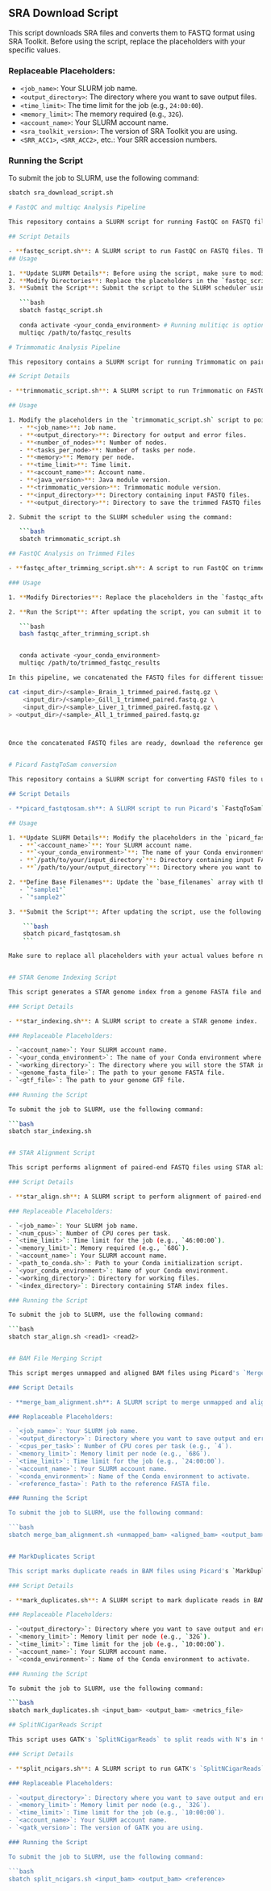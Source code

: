 ## SRA Download Script

This script downloads SRA files and converts them to FASTQ format using SRA Toolkit. Before using the script, replace the placeholders with your specific values.

### Replaceable Placeholders:

- `<job_name>`: Your SLURM job name.
- `<output_directory>`: The directory where you want to save output files.
- `<time_limit>`: The time limit for the job (e.g., `24:00:00`).
- `<memory_limit>`: The memory required (e.g., `32G`).
- `<account_name>`: Your SLURM account name.
- `<sra_toolkit_version>`: The version of SRA Toolkit you are using.
- `<SRR_ACC1>`, `<SRR_ACC2>`, etc.: Your SRR accession numbers.

### Running the Script

To submit the job to SLURM, use the following command:

```bash
sbatch sra_download_script.sh

# FastQC and multiqc Analysis Pipeline

This repository contains a SLURM script for running FastQC on FASTQ files.

## Script Details

- **fastqc_script.sh**: A SLURM script to run FastQC on FASTQ files. The script performs quality checks on files with suffixes `_1.f$
## Usage

1. **Update SLURM Details**: Before using the script, make sure to modify the placeholders in the `fastqc_script.sh` script to inclu$
2. **Modify Directories**: Replace the placeholders in the `fastqc_script.sh` script with the appropriate directory paths for your F$
3. **Submit the Script**: Submit the script to the SLURM scheduler using the command:

   ```bash
   sbatch fastqc_script.sh
   
   conda activate <your_conda_environment> # Running mulitiqc is optional
   multiqc /path/to/fastqc_results

# Trimmomatic Analysis Pipeline

This repository contains a SLURM script for running Trimmomatic on paired-end FASTQ files. 

## Script Details

- **trimmomatic_script.sh**: A SLURM script to run Trimmomatic on FASTQ files. The script performs trimming on files with suffixes `_1.fastq.gz` and `_2.fastq.gz`.

## Usage

1. Modify the placeholders in the `trimmomatic_script.sh` script to point to the appropriate directories and adjust SLURM parameters:
   - **<job_name>**: Job name.
   - **<output_directory>**: Directory for output and error files.
   - **<number_of_nodes>**: Number of nodes.
   - **<tasks_per_node>**: Number of tasks per node.
   - **<memory>**: Memory per node.
   - **<time_limit>**: Time limit.
   - **<account_name>**: Account name.
   - **<java_version>**: Java module version.
   - **<trimmomatic_version>**: Trimmomatic module version.
   - **<input_directory>**: Directory containing input FASTQ files.
   - **<output_directory>**: Directory to save the trimmed FASTQ files.

2. Submit the script to the SLURM scheduler using the command:

   ```bash
   sbatch trimmomatic_script.sh

## FastQC Analysis on Trimmed Files

- **fastqc_after_trimming_script.sh**: A script to run FastQC on trimmed FASTQ files. The script performs quality checks on files with suffixes `_1_trimmed_paired.fastq.gz` and `_2_trimmed_paired.fastq.gz`.

### Usage

1. **Modify Directories**: Replace the placeholders in the `fastqc_after_trimming_script.sh` script with the appropriate directory paths for your trimmed FASTQ files and desired output location.

2. **Run the Script**: After updating the script, you can submit it to your job scheduler or run it locally, depending on your setup.

   ```bash
   bash fastqc_after_trimming_script.sh


   conda activate <your_conda_environment>
   multiqc /path/to/trimmed_fastqc_results

In this pipeline, we concatenated the FASTQ files for different tissues of the same individual using the cat command. For example, forward and reverse reads for each sample across tissues (Brain, Gill, Liver, etc.) were merged into a single file for each individual.

cat <input_dir>/<sample>_Brain_1_trimmed_paired.fastq.gz \
    <input_dir>/<sample>_Gill_1_trimmed_paired.fastq.gz \
    <input_dir>/<sample>_Liver_1_trimmed_paired.fastq.gz \
> <output_dir>/<sample>_All_1_trimmed_paired.fastq.gz



Once the concatenated FASTQ files are ready, download the reference genome and its corresponding GTF file from the NCBI repository. These files are necessary for downstream analyses such as alignment or quantification.


# Picard FastqToSam conversion 

This repository contains a SLURM script for converting FASTQ files to unmapped BAM files using Picard's `FastqToSam` tool.

## Script Details

- **picard_fastqtosam.sh**: A SLURM script to run Picard's `FastqToSam` command on paired-end FASTQ files. This script converts FASTQ files into unmapped BAM files, which are useful for further processing and alignment.

## Usage

1. **Update SLURM Details**: Modify the placeholders in the `picard_fastqtosam.sh` script to fit your specific requirements:
   - **`<account_name>`**: Your SLURM account name.
   - **`<your_conda_environment>`**: The name of your Conda environment where Picard is installed.
   - **`/path/to/your/input_directory`**: Directory containing input FASTQ files.
   - **`/path/to/your/output_directory`**: Directory where you want to save the unmapped BAM files.

2. **Define Base Filenames**: Update the `base_filenames` array with the base names of your samples (excluding `_1` and `_2` suffixes). For example:
   - `"sample1"`
   - `"sample2"`

3. **Submit the Script**: After updating the script, use the following command to submit it to the SLURM scheduler:

    ```bash
    sbatch picard_fastqtosam.sh
    ```

Make sure to replace all placeholders with your actual values before running the script.


## STAR Genome Indexing Script

This script generates a STAR genome index from a genome FASTA file and an annotation GTF file.

### Script Details

- **star_indexing.sh**: A SLURM script to create a STAR genome index.

### Replaceable Placeholders:

- `<account_name>`: Your SLURM account name.
- `<your_conda_environment>`: The name of your Conda environment where STAR is installed.
- `<working_directory>`: The directory where you will store the STAR index and where your genome files are located.
- `<genome_fasta_file>`: The path to your genome FASTA file.
- `<gtf_file>`: The path to your genome GTF file.

### Running the Script

To submit the job to SLURM, use the following command:

```bash
sbatch star_indexing.sh


## STAR Alignment Script

This script performs alignment of paired-end FASTQ files using STAR aligner. Before using the script, replace the placeholders with your specific values.

### Script Details

- **star_align.sh**: A SLURM script to perform alignment of paired-end FASTQ files using STAR.

### Replaceable Placeholders:

- `<job_name>`: Your SLURM job name.
- `<num_cpus>`: Number of CPU cores per task.
- `<time_limit>`: Time limit for the job (e.g., `46:00:00`).
- `<memory_limit>`: Memory required (e.g., `68G`).
- `<account_name>`: Your SLURM account name.
- `<path_to_conda.sh>`: Path to your Conda initialization script.
- `<your_conda_environment>`: Name of your Conda environment.
- `<working_directory>`: Directory for working files.
- `<index_directory>`: Directory containing STAR index files.

### Running the Script

To submit the job to SLURM, use the following command:

```bash
sbatch star_align.sh <read1> <read2>


## BAM File Merging Script

This script merges unmapped and aligned BAM files using Picard's `MergeBamAlignment` tool.

### Script Details

- **merge_bam_alignment.sh**: A SLURM script to merge unmapped and aligned BAM files into a single BAM file.

### Replaceable Placeholders:

- `<job_name>`: Your SLURM job name.
- `<output_directory>`: Directory where you want to save output and error files.
- `<cpus_per_task>`: Number of CPU cores per task (e.g., `4`).
- `<memory_limit>`: Memory limit per node (e.g., `68G`).
- `<time_limit>`: Time limit for the job (e.g., `24:00:00`).
- `<account_name>`: Your SLURM account name.
- `<conda_environment>`: Name of the Conda environment to activate.
- `<reference_fasta>`: Path to the reference FASTA file.

### Running the Script

To submit the job to SLURM, use the following command:

```bash
sbatch merge_bam_alignment.sh <unmapped_bam> <aligned_bam> <output_bam>


## MarkDuplicates Script

This script marks duplicate reads in BAM files using Picard's `MarkDuplicates` tool.

### Script Details

- **mark_duplicates.sh**: A SLURM script to mark duplicate reads in BAM files.

### Replaceable Placeholders:

- `<output_directory>`: Directory where you want to save output and error files.
- `<memory_limit>`: Memory limit per node (e.g., `32G`).
- `<time_limit>`: Time limit for the job (e.g., `10:00:00`).
- `<account_name>`: Your SLURM account name.
- `<conda_environment>`: Name of the Conda environment to activate.

### Running the Script

To submit the job to SLURM, use the following command:

```bash
sbatch mark_duplicates.sh <input_bam> <output_bam> <metrics_file>

## SplitNCigarReads Script

This script uses GATK's `SplitNCigarReads` to split reads with N's in their CIGAR string.

### Script Details

- **split_ncigars.sh**: A SLURM script to run GATK's `SplitNCigarReads` on BAM files.

### Replaceable Placeholders:

- `<output_directory>`: Directory where you want to save output and error files.
- `<memory_limit>`: Memory limit per node (e.g., `32G`).
- `<time_limit>`: Time limit for the job (e.g., `10:00:00`).
- `<account_name>`: Your SLURM account name.
- `<gatk_version>`: The version of GATK you are using.

### Running the Script

To submit the job to SLURM, use the following command:

```bash
sbatch split_ncigars.sh <input_bam> <output_bam> <reference>

